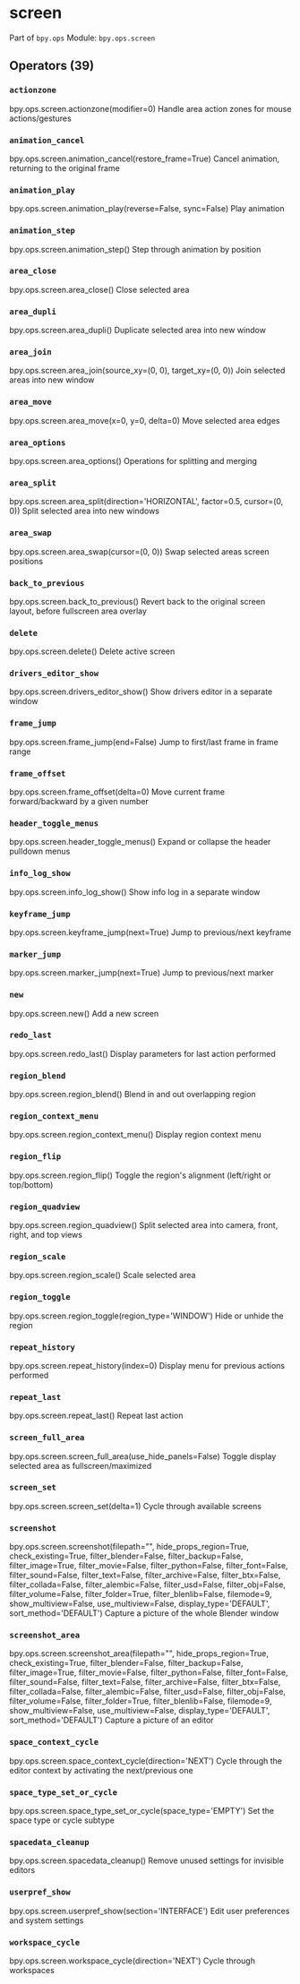 # screen

Part of `bpy.ops`
Module: `bpy.ops.screen`

## Operators (39)

### `actionzone`

bpy.ops.screen.actionzone(modifier=0)
Handle area action zones for mouse actions/gestures

### `animation_cancel`

bpy.ops.screen.animation_cancel(restore_frame=True)
Cancel animation, returning to the original frame

### `animation_play`

bpy.ops.screen.animation_play(reverse=False, sync=False)
Play animation

### `animation_step`

bpy.ops.screen.animation_step()
Step through animation by position

### `area_close`

bpy.ops.screen.area_close()
Close selected area

### `area_dupli`

bpy.ops.screen.area_dupli()
Duplicate selected area into new window

### `area_join`

bpy.ops.screen.area_join(source_xy=(0, 0), target_xy=(0, 0))
Join selected areas into new window

### `area_move`

bpy.ops.screen.area_move(x=0, y=0, delta=0)
Move selected area edges

### `area_options`

bpy.ops.screen.area_options()
Operations for splitting and merging

### `area_split`

bpy.ops.screen.area_split(direction='HORIZONTAL', factor=0.5, cursor=(0, 0))
Split selected area into new windows

### `area_swap`

bpy.ops.screen.area_swap(cursor=(0, 0))
Swap selected areas screen positions

### `back_to_previous`

bpy.ops.screen.back_to_previous()
Revert back to the original screen layout, before fullscreen area overlay

### `delete`

bpy.ops.screen.delete()
Delete active screen

### `drivers_editor_show`

bpy.ops.screen.drivers_editor_show()
Show drivers editor in a separate window

### `frame_jump`

bpy.ops.screen.frame_jump(end=False)
Jump to first/last frame in frame range

### `frame_offset`

bpy.ops.screen.frame_offset(delta=0)
Move current frame forward/backward by a given number

### `header_toggle_menus`

bpy.ops.screen.header_toggle_menus()
Expand or collapse the header pulldown menus

### `info_log_show`

bpy.ops.screen.info_log_show()
Show info log in a separate window

### `keyframe_jump`

bpy.ops.screen.keyframe_jump(next=True)
Jump to previous/next keyframe

### `marker_jump`

bpy.ops.screen.marker_jump(next=True)
Jump to previous/next marker

### `new`

bpy.ops.screen.new()
Add a new screen

### `redo_last`

bpy.ops.screen.redo_last()
Display parameters for last action performed

### `region_blend`

bpy.ops.screen.region_blend()
Blend in and out overlapping region

### `region_context_menu`

bpy.ops.screen.region_context_menu()
Display region context menu

### `region_flip`

bpy.ops.screen.region_flip()
Toggle the region's alignment (left/right or top/bottom)

### `region_quadview`

bpy.ops.screen.region_quadview()
Split selected area into camera, front, right, and top views

### `region_scale`

bpy.ops.screen.region_scale()
Scale selected area

### `region_toggle`

bpy.ops.screen.region_toggle(region_type='WINDOW')
Hide or unhide the region

### `repeat_history`

bpy.ops.screen.repeat_history(index=0)
Display menu for previous actions performed

### `repeat_last`

bpy.ops.screen.repeat_last()
Repeat last action

### `screen_full_area`

bpy.ops.screen.screen_full_area(use_hide_panels=False)
Toggle display selected area as fullscreen/maximized

### `screen_set`

bpy.ops.screen.screen_set(delta=1)
Cycle through available screens

### `screenshot`

bpy.ops.screen.screenshot(filepath="", hide_props_region=True, check_existing=True, filter_blender=False, filter_backup=False, filter_image=True, filter_movie=False, filter_python=False, filter_font=False, filter_sound=False, filter_text=False, filter_archive=False, filter_btx=False, filter_collada=False, filter_alembic=False, filter_usd=False, filter_obj=False, filter_volume=False, filter_folder=True, filter_blenlib=False, filemode=9, show_multiview=False, use_multiview=False, display_type='DEFAULT', sort_method='DEFAULT')
Capture a picture of the whole Blender window

### `screenshot_area`

bpy.ops.screen.screenshot_area(filepath="", hide_props_region=True, check_existing=True, filter_blender=False, filter_backup=False, filter_image=True, filter_movie=False, filter_python=False, filter_font=False, filter_sound=False, filter_text=False, filter_archive=False, filter_btx=False, filter_collada=False, filter_alembic=False, filter_usd=False, filter_obj=False, filter_volume=False, filter_folder=True, filter_blenlib=False, filemode=9, show_multiview=False, use_multiview=False, display_type='DEFAULT', sort_method='DEFAULT')
Capture a picture of an editor

### `space_context_cycle`

bpy.ops.screen.space_context_cycle(direction='NEXT')
Cycle through the editor context by activating the next/previous one

### `space_type_set_or_cycle`

bpy.ops.screen.space_type_set_or_cycle(space_type='EMPTY')
Set the space type or cycle subtype

### `spacedata_cleanup`

bpy.ops.screen.spacedata_cleanup()
Remove unused settings for invisible editors

### `userpref_show`

bpy.ops.screen.userpref_show(section='INTERFACE')
Edit user preferences and system settings

### `workspace_cycle`

bpy.ops.screen.workspace_cycle(direction='NEXT')
Cycle through workspaces
